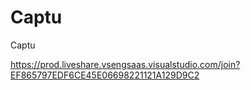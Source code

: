 # Captu
Captu

https://prod.liveshare.vsengsaas.visualstudio.com/join?EF865797EDF6CE45E06698221121A129D9C2
